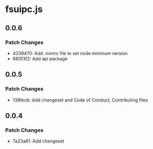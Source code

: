 # fsuipc.js

## 0.0.6

### Patch Changes

- 4339470: Add .nvmrc file to set node minimum version
- 660f3f2: Add api package

## 0.0.5

### Patch Changes

- 138fecb: Add changeset and Code of Conduct, Contributing files

## 0.0.4

### Patch Changes

- 7a23a61: Add changeset
